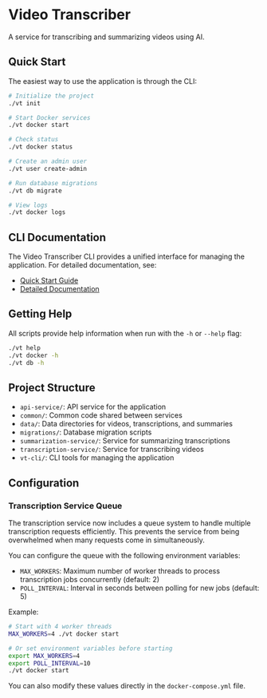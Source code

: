 # Video Transcriber

A service for transcribing and summarizing videos using AI.

## Quick Start

The easiest way to use the application is through the CLI:

```bash
# Initialize the project
./vt init

# Start Docker services
./vt docker start

# Check status
./vt docker status

# Create an admin user
./vt user create-admin

# Run database migrations
./vt db migrate

# View logs
./vt docker logs
```

## CLI Documentation

The Video Transcriber CLI provides a unified interface for managing the application. For detailed documentation, see:

- [Quick Start Guide](vt-cli/README-SCRIPTS.md)
- [Detailed Documentation](vt-cli/SCRIPTS.md)

## Getting Help

All scripts provide help information when run with the `-h` or `--help` flag:

```bash
./vt help
./vt docker -h
./vt db -h
```

## Project Structure

- `api-service/`: API service for the application
- `common/`: Common code shared between services
- `data/`: Data directories for videos, transcriptions, and summaries
- `migrations/`: Database migration scripts
- `summarization-service/`: Service for summarizing transcriptions
- `transcription-service/`: Service for transcribing videos
- `vt-cli/`: CLI tools for managing the application

## Configuration

### Transcription Service Queue

The transcription service now includes a queue system to handle multiple transcription requests efficiently. This prevents the service from being overwhelmed when many requests come in simultaneously.

You can configure the queue with the following environment variables:

- `MAX_WORKERS`: Maximum number of worker threads to process transcription jobs concurrently (default: 2)
- `POLL_INTERVAL`: Interval in seconds between polling for new jobs (default: 5)

Example:

```bash
# Start with 4 worker threads
MAX_WORKERS=4 ./vt docker start

# Or set environment variables before starting
export MAX_WORKERS=4
export POLL_INTERVAL=10
./vt docker start
```

You can also modify these values directly in the `docker-compose.yml` file.
